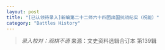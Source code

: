 ```yaml
---
layout: post
title: "[已认领待录入]新编第二十二师六十四团出国抗战纪实（祝能）"
category: "Battles History"
---
```


> *录入校对：观棋不语*
> 来源：文史资料选辑合订本 第139辑